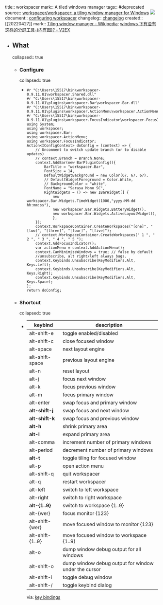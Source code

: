 title:: workspacer
mark:: A tiled windows manager
tags:: #deprecated 
source:: [workspacer/workspacer: a tiling window manager for Windows](https://github.com/workspacer/workspacer)  ![](https://img.shields.io/github/stars/workspacer/workspacer)
document:: [configuring workspacer](https://workspacer.org/config/)
changelog:: [changelog](https://workspacer.org/changelog/)
created:: [[20220427]]
mark:: [Tiling window manager - Wikipedia](https://en.wikipedia.org/wiki/Tiling_window_manager); [windows 下有没有这样的分屏工具-(内有图)? - V2EX](https://www.v2ex.com/t/429177#; )

- ## What
  collapsed:: true
  - ### Configure
    collapsed:: true
    - ```
      #r "C:\Users\15517\bin\workspacer-0.9.11.81\workspacer.Shared.dll"
      #r "C:\Users\15517\bin\workspacer-0.9.11.81\plugins\workspacer.Bar\workspacer.Bar.dll"
      #r "C:\Users\15517\bin\workspacer-0.9.11.81\plugins\workspacer.ActionMenu\workspacer.ActionMenu.dll"
      #r "C:\Users\15517\bin\workspacer-0.9.11.81\plugins\workspacer.FocusIndicator\workspacer.FocusIndicator.dll"
      using System;
      using workspacer;
      using workspacer.Bar;
      using workspacer.ActionMenu;
      using workspacer.FocusIndicator;
      Action<IConfigContext> doConfig = (context) => {
          // Uncomment to switch update branch (or to disable updates)
          // context.Branch = Branch.None;
          context.AddBar(new BarPluginConfig(){
              BarTitle = "workspacer.Bar",
              FontSize = 14,
              DefaultWidgetBackground = new Color(67, 67, 67),
              // DefaultWidgetForeground = Color.White,
              // BackgroundColor = "white",
              FontName = "Sarasa Mono SC",
              RightWidgets = () => new IBarWidget[] {
                  new workspacer.Bar.Widgets.TimeWidget(1000,"yyyy-MM-dd  hh:mm:ss"),
                  new workspacer.Bar.Widgets.BatteryWidget(),
                  new workspacer.Bar.Widgets.ActiveLayoutWidget(),
                  },
          });
          context.WorkspaceContainer.CreateWorkspaces("[one]", "[two]", "[three]", "[four]", "[five]");
          // context.WorkspaceContainer.CreateWorkspaces(" 1 ", " 2 ", " 3 ", " 4 ", " 5 ");
          context.AddFocusIndicator();
          var actionMenu = context.AddActionMenu();
          context.CanMinimizeWindows = true; // false by default
          //unsubscribe, alt right/left always bugs.
          context.Keybinds.Unsubscribe(KeyModifiers.Alt, Keys.Left);
          context.Keybinds.Unsubscribe(KeyModifiers.Alt, Keys.Right);
          context.Keybinds.Unsubscribe(KeyModifiers.Alt, Keys.Space);
      };
      return doConfig;
      ```
  - ### Shortcut
    collapsed:: true
    - | keybind          | description                                          |
      |------------------|------------------------------------------------------|
      | alt-shift-e      | toggle enabled/disabled                              |
      | alt-shift-c      | close focused window                                 |
      | alt-space        | next layout engine                                   |
      | alt-shift-space  | previous layout engine                               |
      | alt-n            | reset layout                                         |
      | alt-j            | focus next window                                    |
      | alt-k            | focus previous window                                |
      | alt-m            | focus primary window                                 |
      | alt-enter        | swap focus and primary window                        |
      | **alt-shift-j**      | swap focus and next window                           |
      | **alt-shift-k**      | swap focus and previous window                       |
      | **alt-h**            | shrink primary area                                  |
      | **alt-l**            | expand primary area                                  |
      | alt-comma        | increment number of primary windows                  |
      | alt-period       | decrement number of primary windows                  |
      | **alt-t**            | toggle tiling for focused window                     |
      | alt-p            | open action menu                                     |
      | alt-shift-q      | quit workspacer                                      |
      | alt-q            | restart workspacer                                   |
      | alt-left         | switch to left workspace                             |
      | alt-right        | switch to right workspace                            |
      | **alt-{1..9}**       | switch to workspace {1..9}                           |
      | alt-{wer}        | focus monitor {123}                                  |
      | alt-shift-{wer}  | move focused window to monitor {123}                 |
      | alt-shift-{1..9} | move focused window to workspace {1..9}              |
      | alt-o            | dump window debug output for all windows             |
      | alt-shift-o      | dump window debug output for window under the cursor |
      | alt-shift-i      | toggle debug window                                  |
      | alt-shift-/      | toggle keybind dialog                                |
      via: [key bindings](https://workspacer.org/keybindings/)